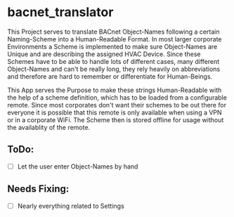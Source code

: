 # bacnet_translator

This Project serves to translate BACnet Object-Names following a certain Naming-Scheme into a Human-Readable Format.
In most larger corporate Environments a Scheme is implemented to make sure Object-Names are Unique and are describing the assigned HVAC Device.
Since these Schemes have to be able to handle lots of different cases, many different Object-Names and can't be really long, they rely heavily on abbreviations and therefore are hard to remember or differentiate for Human-Beings.


This App serves the Purpose to make these strings Human-Readable with the help of a scheme definition, which has to be loaded from a configurable remote. Since most corporates don't want their schemes to be out there for everyone it is possible that this remote is only available when using a VPN or in a corporate WiFi.
The Scheme then is stored offline for usage without the availablity of the remote.

## ToDo:
 - [ ] Let the user enter Object-Names by hand

## Needs Fixing:
 - [ ] Nearly everything related to Settings
  
